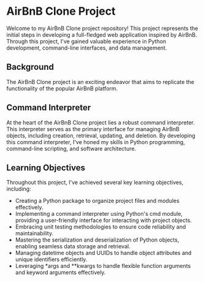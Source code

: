 # AirBnB Clone Project

Welcome to my AirBnB Clone project repository! This project represents the initial steps in developing a full-fledged web application inspired by AirBnB. Through this project, I've gained valuable experience in Python development, command-line interfaces, and data management.

## Background

The AirBnB Clone project is an exciting endeavor that aims to replicate the functionality of the popular AirBnB platform. 

## Command Interpreter

At the heart of the AirBnB Clone project lies a robust command interpreter. This interpreter serves as the primary interface for managing AirBnB objects, including creation, retrieval, updating, and deletion. By developing this command interpreter, I've honed my skills in Python programming, command-line scripting, and software architecture.

## Learning Objectives

Throughout this project, I've achieved several key learning objectives, including:

- Creating a Python package to organize project files and modules effectively.
- Implementing a command interpreter using Python's cmd module, providing a user-friendly interface for interacting with project objects.
- Embracing unit testing methodologies to ensure code reliability and maintainability.
- Mastering the serialization and deserialization of Python objects, enabling seamless data storage and retrieval.
- Managing datetime objects and UUIDs to handle object attributes and unique identifiers efficiently.
- Leveraging *args and **kwargs to handle flexible function arguments and keyword arguments effectively.

